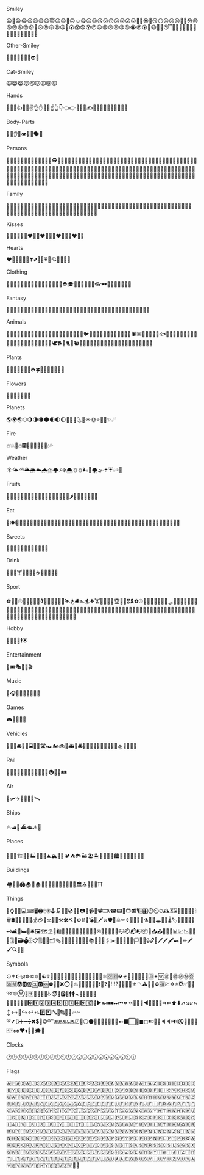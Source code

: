 Smiley

😀😬😁😂😃😄😅😆😇😉😊🙂🙃☺️😋😌😍😘😗😙😚😜😝😛🤑🤓😎🤗😏😶😐😑😒🙄🤔😳😞😟😠😡😔😕🙁☹️😣😖😫😩😤😮😱😨😰😯😦😧😢😥😪😓😭😵😲🤐😷🤒🤕😴🤣🤤🤢🤧🤠🤡🤥🤩🤨🤯🤪🤬🤮🤫🤭🧐

Other-Smiley

💩😈👿👹👺💀👻👽🤖

Cat-Smiley

😺😸😹😻😼😽🙀😿😾

Hands

🙌👏👋👍👊✊✌️👌✋💪🙏☝️👆👇👈👉🖕🤘🖖✍️💅🤳🤞🤙🤛🤜🤚🤝🤟🤲

Body-Parts

👄👅👂👃👁👀👤🗣🧠

Persons

👶👦👧👨👩👱👴👵👲👳👮👷💂🕵🎅👼👸👰💇💆🚶🏃💃🤴🤵🤰🤶🤦🤷🕺🤺🤸🤼🤽🤾🤹🧒🧑🧓🧕🧔🤱👨‍⚕️👩‍⚕️👨‍🎓👩‍🎓👨‍🏫👩‍🏫👨‍⚖️👩‍⚖️👨‍🌾👩‍🌾👨‍🍳👩‍🍳👨‍🔧👩‍🔧👨‍🏭👩‍🏭👨‍💼👩‍💼👨‍🔬👩‍🔬👨‍💻👩‍💻👨‍🎤👩‍🎤👨‍🎨👩‍🎨👨‍✈️👩‍✈️👨‍🚀👩‍🚀👨‍🚒👩‍🚒👮‍♂️👮‍♀️🕵️‍♂️🕵️‍♀️💂‍♂️💂‍♀️👷‍♂️👷‍♀️👳‍♂️👳‍♀️👱‍♂️👱‍♀️🙍‍♂️🙍‍♀️🙎‍♂️🙎‍♀️🙅‍♂️🙅‍♀️🙆‍♂️🙆‍♀️💁‍♂️💁‍♀️🙋‍♂️🙋‍♀️🙇‍♂️🙇‍♀️🤦‍♂️🤦‍♀️🤷‍♂️🤷‍♀️💆‍♂️💆‍♀️💇‍♂️💇‍♀️

Family

👫👬👭👨‍👩‍👦👨‍👩‍👧👨‍👩‍👧‍👦👨‍👩‍👦‍👦👨‍👩‍👧‍👧👩‍👩‍👦👩‍👩‍👧👩‍👩‍👧‍👦👩‍👩‍👦‍👦👩‍👩‍👧‍👧👨‍👨‍👦👨‍👨‍👧👨‍👨‍👧‍👦👨‍👨‍👦‍👦👨‍👦👨‍👦‍👦👨‍👧👨‍👧‍👦👨‍👧‍👧👩‍👦👩‍👦‍👦👩‍👧👩‍👧‍👦👩‍👧‍👧

Kisses

💋👄😘😍💑👩‍❤️‍👩👨‍❤️‍👨💏👩‍❤️‍💋‍👩👨‍❤️‍💋‍👨

Hearts

❤️💛💚💙💜💔❣💕💞💓💗💖💘💝💟🧡🖤

Clothing

👚👕👖👔👗👙👘💄👣👠👡👢👞👟👒🎩⛑🎓👑🎒👝👛👜💼👓🕶💍🌂🧣🧤🧥🧦🧢

Fantasy

🦄🧙🧙‍♀️🧙‍♂️🧚🧚‍♀️🧚‍♂️🧛🧛‍♀️🧛‍♂️🧜🧜‍♀️🧜‍♂️🧝🧝‍♀️🧝‍♂️🧞🧞‍♀️🧞‍♂️🧟🧟‍♀️🧟‍♂️🧖🧖‍♀️🧖‍♂️

Animals

🐶🐱🐭🐹🐰🐻🐼🐨🐯🦁🐮🐷🐽🐸🐙🐵🙈🙉🙊🐒🐔🐧🐦🐤🐣🐥🐺🐗🐴🦄🐝🐛🐌🐞🐜🕷🕸🦂🦀🐍🐢🐠🐟🐡🐬🐳🐋🐊🐆🐅🐃🐂🐄🐪🐫🐘🐐🐏🐑🐎🐖🐀🐁🐓🦃🕊🐕🐩🐈🐇🐿🐾🐉🐲🦍🦊🦌🦏🦇🦅🦆🦉🦎🦈🦐🦑🦋🦓🦒🦔🦕🦖

Plants

🌵🎄🌲🌳🌴🌱🌿☘️🍀🎍🎋🍃🍂🍁🌾🥀

Flowers

🌺🌻🌹🌷🌼🌸💐

Planets

🌎🌍🌏🌕🌖🌗🌘🌑🌒🌓🌔🌚🌝🌛🌜🌙☀🌞⭐🌟💫✨☄

Fire

🔥💥🚒🔥🎆🎇👨‍🚒👩‍🚒🌋💧💦

Weather

☀🌤⛅🌥🌦☁🌧⛈🌩⚡❄️🌨☃️⛄🌬💨🌪🌫☂☔💧💦🌊

Fruits

🎃🍄🌰🍏🍎🍐🍊🍋🍌🍉🍇🍓🍈🍒🍑🍍🍅🍆🌶🌽🍠🥝🥑🥔🥕🥒

Eat

🍴🍽🍯🍞🧀🍗🍖🍤🍳🍔🍟🌭🍕🍝🌮🌯🍜🍲🍥🍣🍱🍛🍙🍚🍘🍢🍡🥥🥦🥨🥩🥪🥣🥫🥟🥠🥡🥧🥢🥜🥐🥖🥞🥓🥙🥚🥘🥗🥄

Sweets

🍧🍨🍦🍰🎂🍮🍬🍭🍫🍿🍩🍪

Drink

🍺🍻🍷🍸🍹🍾🍶🍵☕️🍼🥤🥛🥂🥃

Sport

⚽🏀🏈⚾🎾🏐🏉🎱⛳🏌🏓🏸🏒🏑🏏🎿⛷🏂⛸🏊🏄⛹🏋🚴🚵🏇🎯🏆🎽🏅🎖🎗⚽⚾🏀🏐🏈🏉🎾🎱🦗🛷🥌🥇🥈🥉🥊🥋🥅🚶‍♂️🚶‍♀️🏃‍♂️🏃‍♀️👯‍♂️👯‍♀️🏌️‍♂️🏌️‍♀️🏄‍♂️🏄‍♀️🚣‍♂️🚣‍♀️🏊‍♂️🏊‍♀️⛹️‍♂️⛹️‍♀️🏋️‍♂️🏋️‍♀️🚴‍♂️🚴‍♀️🚵‍♂️🚵‍♀️🤸‍♂️🤸‍♀️🤼‍♂️🤼‍♀️🤽‍♂️🤽‍♀️🤾‍♂️🤾‍♀️🤹‍♂️🤹‍♀️🧗🧗‍♀️🧗‍♂️🧘🧘‍♀️🧘‍♂️

Hobby

🏹🎣🚣🛀🕴🏵

Entertainment

🎫🎟🎭🎨🎪🎬

Music

🎤🎧🎼🎹🎷🎺🎸🎻🥁

Games

🎮👾🎲🎰🎳

Vehicles

🚗🚕🚙🚘🚖🚌🚍🚎🚐🛣🏎🏍🚲🚓🚑🚒🚔🚨🚚🚛🚜🚧⛽🚏🚦🚥🏁🛸🛴🛵🛑🛶

Rail

🚡🚠🚟🚃🚋🚝🚄🚅🚈🚞🚂🚆🚇🚊🚉🛤

Air

🚁🛩✈🛫🛬💺🚀🛰

Ships

⛵🛥🚤⛴🛳⚓🚢

Places

🎡🎢🎠🏗🌁🗼🏭⛲🎑🗽⛰🏔🗻🌋🏕⛺🏞🏜🏖🏝🌅🌄🌇🌆🏙🌃🌉🌌🌠🎇🎆🌈

Buildings

🏘🏰🏯🏟🏠🏡🏚🏢🏬🏣🏤🏥🏦🏨🏪🏫💒🏛⛪🕌🕍🕋⛩

Things

🐚⌚📱📲💻⌨🖥🖨🖱🖲🕹🗜💽💾💿📀📼📷📸📹🎥📽🎞📞☎📟📠📺📻🎙🎚🎛⏱⏲⏰🕰⏳⌛📡🔋🔌💡🔦🕯🗑🛢💸💵💴💶💷💰💳💎⚖🔧🔨⚒🛠⛏🔩⚙⛓🔫💣🔪🗡⚔🛡🚬☠⚰⚱🏺🔮📿💈⚗🔭🔬🕳💊💉🌡🏷🔖🚽🚿🛁🔑🗝🛋🛌🛏🚪🛎🖼🗺⛱🗿🛍🎈🎏🎀🎁🎊🎉🎎🎐🎌🏮✉📩📨📧💌📮📪📫📬📭📦📯📥📤📜📃📑📊📈📉📄📅📆🗓📇🗃🗳🗄📋🗒📁📂🗂🗞📰📓📕📗📘📙📔📒📚📖🔗📎🖇✂📐📏📌📍🚩🏳🏴🔐🔒🔓🔏🖊🖊🖋✒📝✏🖍🖌🔍🔎🛒

Symbols

☮✝☪🕉☸✡🔯🕎☯☦🛐⛎♈♉♊♋♌♍♎♏♐♑♒♓🆔⚛🈳🈹☢☣📴📳🈶🈚🈸🈺🈷✴🆚🉑💮🉐㊙㊗🈴🈵🈲🅰🅱🆎🆑🅾🆘⛔📛🚫❌⭕💢♨️🚷🚯🚳🚱🔞📵❗❕❓❔‼⁉💯🔅🔆🔱⚜〽⚠🚸🔰♻🈯💹❇✳❎✅💠🌀➿🌐Ⓜ🏧🈂🛂🛃🛄🛅♿🚭🚾🅿🚰🚹🚺🚼🚻🚮🎦📶🈁🆖🆗🆙🆒🆕🆓0️⃣1️⃣2️⃣3️⃣4️⃣5️⃣6️⃣7️⃣8️⃣9️⃣🔟🔢▶⏸⏯⏹⏺⏭⏮⏩⏪🔀🔁🔂◀🔼🔽⏫⏬➡⬅⬆⬇↗↘↙↖↕↔🔄↪↩⤴⤵#️⃣*️⃣ℹ🔤🔡🔠🔣🎵🎶〰➰✔🔃➕➖➗✖💲💱©®™🔚🔙🔛🔝🔜☑🔘⚪⚫🔴🔵🔸🔹🔶🔷🔺▪▫⬛⬜🔻◼◻◾◽🔲🔳🔈🔉🔊🔇📣📢🔔🔕🃏🀄♠♣♥♦🎴💭🗯💬

Clocks

🕐🕑🕒🕓🕔🕕🕖🕗🕘🕙🕚🕛🕜🕝🕞🕟🕠🕡🕢🕣🕤🕥🕦🕧

Flags

🇦🇫🇦🇽🇦🇱🇩🇿🇦🇸🇦🇩🇦🇴🇦🇮🇦🇶🇦🇬🇦🇷🇦🇲🇦🇼🇦🇺🇦🇹🇦🇿🇧🇸🇧🇭🇧🇩🇧🇧🇧🇾🇧🇪🇧🇿🇧🇯🇧🇲🇧🇹🇧🇴🇧🇶🇧🇦🇧🇼🇧🇷🇮🇴🇻🇬🇧🇳🇧🇬🇧🇫🇧🇮🇨🇻🇰🇭🇨🇲🇨🇦🇮🇨🇰🇾🇨🇫🇹🇩🇨🇱🇨🇳🇨🇽🇨🇨🇨🇴🇰🇲🇨🇬🇨🇩🇨🇰🇨🇷🇭🇷🇨🇺🇨🇼🇨🇾🇨🇿🇩🇰🇩🇯🇩🇲🇩🇴🇪🇨🇪🇬🇸🇻🇬🇶🇪🇷🇪🇪🇪🇹🇪🇺🇫🇰🇫🇴🇫🇯🇫🇮🇫🇷🇬🇫🇵🇫🇹🇫🇬🇦🇬🇲🇬🇪🇩🇪🇬🇭🇬🇮🇬🇷🇬🇱🇬🇩🇬🇵🇬🇺🇬🇹🇬🇬🇬🇳🇬🇼🇬🇾🇭🇹🇭🇳🇭🇰🇭🇺🇮🇸🇮🇳🇮🇩🇮🇷🇮🇶🇮🇪🇮🇲🇮🇱🇮🇹🇨🇮🇯🇲🇯🇵🇯🇪🇯🇴🇰🇿🇰🇪🇰🇮🇽🇰🇰🇼🇰🇬🇱🇦🇱🇻🇱🇧🇱🇸🇱🇷🇱🇾🇱🇮🇱🇹🇱🇺🇲🇴🇲🇰🇲🇬🇲🇼🇲🇾🇲🇻🇲🇱🇲🇹🇲🇭🇲🇶🇲🇷🇲🇺🇾🇹🇲🇽🇫🇲🇲🇩🇲🇨🇲🇳🇲🇪🇲🇸🇲🇦🇲🇿🇲🇲🇳🇦🇳🇷🇳🇵🇳🇱🇳🇨🇳🇿🇳🇮🇳🇪🇳🇬🇳🇺🇳🇫🇲🇵🇰🇵🇳🇴🇴🇲🇵🇰🇵🇼🇵🇸🇵🇦🇵🇬🇵🇾🇵🇪🇵🇭🇵🇳🇵🇱🇵🇹🇵🇷🇶🇦🇷🇪🇷🇴🇷🇺🇷🇼🇧🇱🇸🇭🇰🇳🇱🇨🇵🇲🇻🇨🇼🇸🇸🇲🇸🇹🇸🇦🇸🇳🇷🇸🇸🇨🇸🇱🇸🇬🇸🇽🇸🇰🇸🇮🇸🇧🇸🇴🇿🇦🇬🇸🇰🇷🇸🇸🇪🇸🇱🇰🇸🇩🇸🇷🇸🇿🇸🇪🇨🇭🇸🇾🇹🇼🇹🇯🇹🇿🇹🇭🇹🇱🇹🇬🇹🇰🇹🇴🇹🇹🇹🇳🇹🇷🇹🇲🇹🇨🇹🇻🇺🇬🇺🇦🇦🇪🇬🇧🇺🇸🇻🇮🇺🇾🇺🇿🇻🇺🇻🇦🇻🇪🇻🇳🇼🇫🇪🇭🇾🇪🇿🇲🇿🇼🏳️‍🌈
